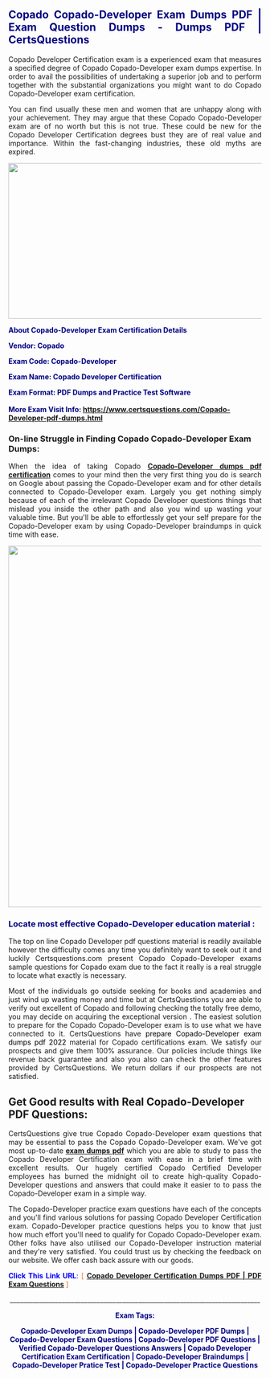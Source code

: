 <h2 style="text-align: justify;"><span style="color: #000080;">Copado Copado-Developer Exam Dumps PDF | Exam Question Dumps - Dumps PDF | CertsQuestions</span></h2>
<p style="text-align: justify;">Copado Developer Certification exam is a experienced exam that measures a specified degree of Copado  Copado-Developer exam dumps expertise. In order to avail the possibilities of undertaking a superior job and to perform together with the substantial organizations you might want to do Copado Copado-Developer exam certification.</p>
<p style="text-align: justify;">You can find usually these men and women that are unhappy along with your achievement. They may argue that these Copado  Copado-Developer exam are of no worth but this is not true. These could be new for the Copado Developer Certification degrees bust they are of real value and importance. Within the fast-changing industries, these old myths are expired.</p>
<p><img style="display: block; margin-left: auto; margin-right: auto;" src="https://i.imgur.com/eaP4ae9.png" width="840" height="310" /></p>
<p><span style="color: #000080;"><strong>About Copado-Developer Exam Certification Details</strong></span></p>
<p><span style="color: #000080;"><strong>Vendor: Copado<br /></strong></span></p>
<p><span style="color: #000080;"><strong>Exam Code: Copado-Developer</strong></span></p>
<p><span style="color: #000080;"><strong>Exam Name: Copado Developer Certification</strong></span></p>
<p><span style="color: #000080;"><strong>Exam Format: PDF Dumps and Practice Test Software<br /><br />More Exam Visit Info: <span style="color: #ff6600;"><a href="https://www.certsquestions.com/Copado-Developer-pdf-dumps.html">https://www.certsquestions.com/Copado-Developer-pdf-dumps.html</a></span></strong></span></p>
<h3>On-line Struggle in Finding Copado Copado-Developer Exam Dumps:</h3>
<p style="text-align: justify;">When the idea of taking Copado <a href="https://www.certsquestions.com/Copado-Developer-pdf-dumps.html"><strong> Copado-Developer dumps pdf certification</strong></a> comes to your mind then the very first thing you do is search on Google about passing the Copado-Developer exam and for other details connected to Copado-Developer exam. Largely you get nothing simply because of each of the irrelevant Copado Developer questions things that mislead you inside the other path and also you wind up wasting your valuable time. But you'll be able to effortlessly get your self prepare for the Copado-Developer exam by using Copado-Developer braindumps in quick time with ease.</p>
<p><a href="https://www.certsquestions.com/Copado-Developer-pdf-dumps.html"><img style="display: block; margin-left: auto; margin-right: auto;" src="https://i.imgur.com/pxhoKQ2.png" width="720" /></a></p>
<h3><span style="color: #000080;">Locate most effective  Copado-Developer education material :</span></h3>
<p style="text-align: justify;">The top on line Copado Developer pdf questions material is readily available however the difficulty comes any time you definitely want to seek out it and luckily Certsquestions.com present Copado Copado-Developer exams sample questions for Copado  exam due to the fact it really is a real struggle to locate what exactly is necessary.</p>
<p style="text-align: justify;">Most of the individuals go outside seeking for books and academies and just wind up wasting money and time but at CertsQuestions you are able to verify out excellent of Copado  and following checking the totally free demo, you may decide on acquiring the exceptional version . The easiest solution to prepare for the Copado Copado-Developer exam is to use what we have connected to it. CertsQuestions have <span style="color: #000000;">prepare Copado-Developer exam dumps pdf 2022</span> material for Copado certifications exam. We satisfy our prospects and give them 100% assurance. Our policies include things like revenue back guarantee and also you also can check the other features provided by CertsQuestions. We return dollars if our prospects are not satisfied.</p>
<h2>Get Good results with Real Copado-Developer PDF Questions:</h2>
<p style="text-align: justify;">CertsQuestions give true Copado Copado-Developer exam questions that may be essential to pass the Copado  Copado-Developer exam. We've got most up-to-date<strong>&nbsp;<a href="https://www.certsquestions.com/">exam dumps pdf</a></strong>&nbsp;which you are able to study to pass the Copado Developer Certification exam with ease in a brief time with excellent results. Our hugely certified Copado Certified Developer employees has burned the midnight oil to create high-quality Copado-Developer questions and answers that could make it easier to to pass the Copado-Developer exam in a simple way.</p>
<p style="text-align: justify;">The Copado-Developer practice exam questions have each of the concepts and you'll find various solutions for passing Copado Developer Certification exam. Copado-Developer practice questions helps you to know that just how much effort you'll need to qualify for Copado  Copado-Developer exam. Other folks have also utilised our Copado-Developer instruction material and they're very satisfied. You could trust us by checking the feedback on our website. We offer cash back assure with our goods.</p>
<p style="text-align: justify;"><span style="color: #0000ff;"><strong>Click This Link URL</strong>:</span> <span style="color: #ff6600;">[ <strong><a href="https://www.certsquestions.com/copado-certified-developer-certification.html">Copado Developer Certification Dumps PDF | PDF Exam Questions</a></strong> ]</span></p>
<p style="text-align: center;">______________________________________________________________________________</p>
<p style="text-align: center;"><span style="color: #000080;"><strong>Exam Tags:</strong></span></p>
<p style="text-align: center;"><span style="color: #000080;"><strong>Copado-Developer Exam Dumps | Copado-Developer PDF Dumps | Copado-Developer Exam Questions | Copado-Developer PDF Questions | Verified Copado-Developer Questions Answers | Copado Developer Certification Exam Certification | Copado-Developer Braindumps | Copado-Developer Pratice Test | Copado-Developer Practice Questions</strong></span></p>
